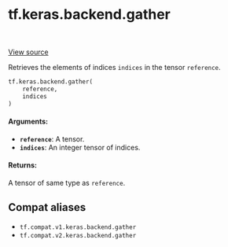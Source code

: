 <div itemscope itemtype="http://developers.google.com/ReferenceObject">
<meta itemprop="name" content="tf.keras.backend.gather" />
<meta itemprop="path" content="Stable" />
</div>

# tf.keras.backend.gather

<!-- Insert buttons and diff -->

<table class="tfo-notebook-buttons tfo-api" align="left">
</table>

<a target="_blank" href="/code/stable/tensorflow/python/keras/backend.py">View source</a>



Retrieves the elements of indices `indices` in the tensor `reference`.

``` python
tf.keras.backend.gather(
    reference,
    indices
)
```



<!-- Placeholder for "Used in" -->


#### Arguments:


* <b>`reference`</b>: A tensor.
* <b>`indices`</b>: An integer tensor of indices.


#### Returns:

A tensor of same type as `reference`.


## Compat aliases

* `tf.compat.v1.keras.backend.gather`
* `tf.compat.v2.keras.backend.gather`

